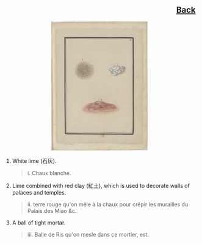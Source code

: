 <h2 align="right"><a href="./materials.md">Back</a></h2>

<p align="center">
    <img width="50%" src="./2.jpg"/>
</p>

1. White lime (石灰).

    > i. Chaux blanche.

2. Lime combined with red clay (紅土), which is used to decorate walls of palaces and temples.

    > ii. terre rouge qu'on mêle à la chaux pour crêpir les murailles du Palais des Miao &c.

4. A ball of tight mortar.

    > iii. Balle de Ris qu'on mesle dans ce mortier, est.
